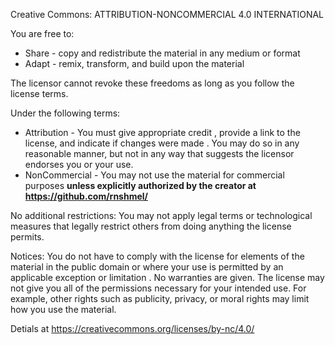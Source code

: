 Creative Commons: ATTRIBUTION-NONCOMMERCIAL 4.0 INTERNATIONAL

You are free to:
* Share - copy and redistribute the material in any medium or format
* Adapt - remix, transform, and build upon the material

The licensor cannot revoke these freedoms as long as you follow the license terms.

Under the following terms:
* Attribution - You must give appropriate credit , provide a link to the license, and indicate if changes were made . You may do so in any reasonable manner, but not in any way that suggests the licensor endorses you or your use.
* NonCommercial - You may not use the material for commercial purposes **unless explicitly authorized by the creator at https://github.com/rnshmel/**

No additional restrictions: You may not apply legal terms or technological measures that legally restrict others from doing anything the license permits.

Notices:
You do not have to comply with the license for elements of the material in the public domain or where your use is permitted by an applicable exception or limitation .
No warranties are given. The license may not give you all of the permissions necessary for your intended use. For example, other rights such as publicity, privacy, or moral rights may limit how you use the material.

Detials at https://creativecommons.org/licenses/by-nc/4.0/
